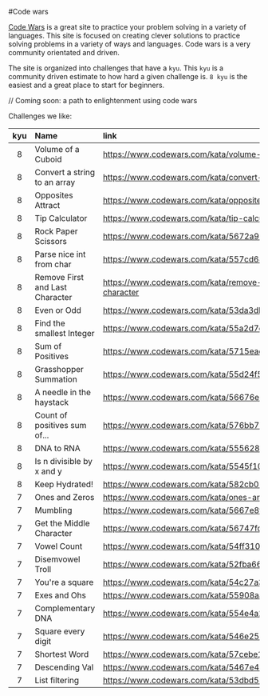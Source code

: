 #Code wars

[Code Wars](https://codewars.com) is a great site to practice your problem solving in a variety of languages. This site is focused on creating clever solutions to practice solving problems in a variety of ways and languages. Code wars is a very community orientated and driven.

The site is organized into challenges that have a `kyu`. This `kyu` is a community driven estimate to how hard a given challenge is. `8 kyu` is the easiest and a great place to start for beginners.

// Coming soon: a path to enlightenment using code wars

Challenges we like:

| kyu | Name                            | link                                                                           |
| :-: | :------------------------------ | :----------------------------------------------------------------------------- |
|  8  | Volume of a Cuboid              | https://www.codewars.com/kata/volume-of-a-cuboid                               |
|  8  | Convert a string to an array    | https://www.codewars.com/kata/convert-a-string-to-an-array                     |
|  8  | Opposites Attract               | https://www.codewars.com/kata/opposites-attract                                |
|  8  | Tip Calculator                  | https://www.codewars.com/kata/tip-calculator                                   |
|  8  | Rock Paper Scissors             | https://www.codewars.com/kata/5672a98bdbdd995fad00000f                         |
|  8  | Parse nice int from char        | https://www.codewars.com/kata/557cd6882bfa3c8a9f0000c1                         |
|  8  | Remove First and Last Character | https://www.codewars.com/kata/remove-first-and-last-character                  |
|  8  | Even or Odd                     | https://www.codewars.com/kata/53da3dbb4a5168369a0000fe                         |
|  8  | Find the smallest Integer       | https://www.codewars.com/kata/55a2d7ebe362935a210000b2                         |
|  8  | Sum of Positives                | https://www.codewars.com/kata/5715eaedb436cf5606000381                         |
|  8  | Grasshopper Summation           | https://www.codewars.com/kata/55d24f55d7dd296eb9000030                         |
|  8  | A needle in the haystack        | https://www.codewars.com/kata/56676e8fabd2d1ff3000000c                         |
|  8  | Count of positives sum of...    | https://www.codewars.com/kata/576bb71bbbcf0951d5000044                         |
|  8  | DNA to RNA                      | https://www.codewars.com/kata/5556282156230d0e5e000089                         |
|  8  | Is n divisible by x and y       | https://www.codewars.com/kata/5545f109004975ea66000086                         |
|  8  | Keep Hydrated!                  | https://www.codewars.com/kata/582cb0224e56e068d800003c                         |
|  7  | Ones and Zeros                  | https://www.codewars.com/kata/ones-and-zeros                                   |
|  7  | Mumbling                        | https://www.codewars.com/kata/5667e8f4e3f572a8f2000039                         |
|  7  | Get the Middle Character        | https://www.codewars.com/kata/56747fd5cb988479af000028                         |
|  7  | Vowel Count                     | https://www.codewars.com/kata/54ff3102c1bad923760001f3                         |
|  7  | Disemvowel Troll                | https://www.codewars.com/kata/52fba66badcd10859f00097e                         |
|  7  | You're a square                 | https://www.codewars.com/kata/54c27a33fb7da0db0100040e                         |
|  7  | Exes and Ohs                    | https://www.codewars.com/kata/55908aad6620c066bc00002a                         |
|  7  | Complementary DNA               | https://www.codewars.com/kata/554e4a2f232cdd87d9000038                         |
|  7  | Square every digit              | https://www.codewars.com/kata/546e2562b03326a88e000020                         |
|  7  | Shortest Word                   | https://www.codewars.com/kata/57cebe1dc6fdc20c57000ac9                         |
|  7  | Descending Val                  | https://www.codewars.com/kata/5467e4d82edf8bbf40000155                         |
|  7  | List filtering                  | https://www.codewars.com/kata/53dbd5315a3c69eed20002dd                         |
